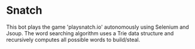 # Snatch
This bot plays the game 'playsnatch.io' autonomously using Selenium and Jsoup. The word searching algorithm uses a Trie data structure and recursively computes all possible words to build/steal.
